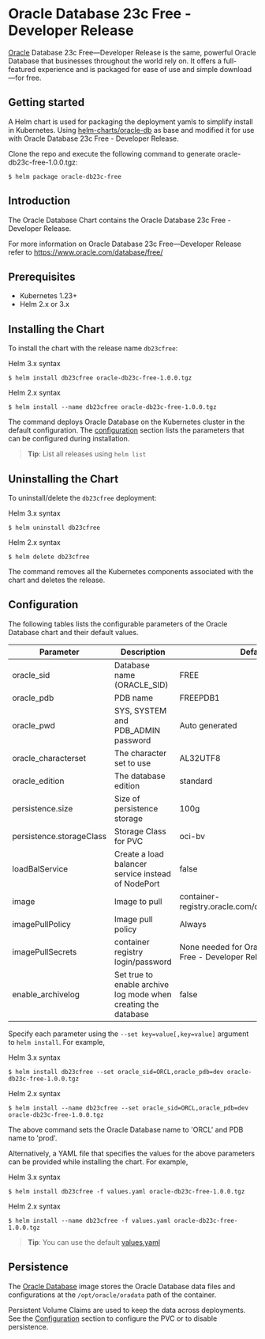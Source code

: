 # Oracle Database 23c Free - Developer Release
[Oracle](http://www.oracle.com) Database 23c Free—Developer Release is the same, powerful Oracle Database that businesses throughout the world rely on. It offers a full-featured experience and is packaged for ease of use and simple download—for free.

## Getting started
A Helm chart is used for packaging the deployment yamls to simplify install in Kubernetes. Using [helm-charts/oracle-db](https://github.com/oracle/docker-images/tree/main/OracleDatabase/SingleInstance/helm-charts/oracle-db) as base and modified it for use with Oracle Database 23c Free - Developer Release. 

Clone the repo and execute the following command to generate oracle-db23c-free-1.0.0.tgz:

```
$ helm package oracle-db23c-free
```

## Introduction

The Oracle Database Chart contains the Oracle Database 23c Free - Developer Release. 

For more information on Oracle Database 23c Free—Developer Release refer to https://www.oracle.com/database/free/

## Prerequisites

- Kubernetes 1.23+
- Helm 2.x or 3.x

## Installing the Chart

To install the chart with the release name `db23cfree`:

Helm 3.x syntax
```
$ helm install db23cfree oracle-db23c-free-1.0.0.tgz
```
Helm 2.x syntax
```
$ helm install --name db23cfree oracle-db23c-free-1.0.0.tgz
```

The command deploys Oracle Database on the Kubernetes cluster in the default configuration. The [configuration](#configuration) section lists the parameters that can be configured during installation.

> **Tip**: List all releases using `helm list`

## Uninstalling the Chart

To uninstall/delete the `db23cfree` deployment:

Helm 3.x syntax
```
$ helm uninstall db23cfree 
```
Helm 2.x syntax
```
$ helm delete db23cfree
```

The command removes all the Kubernetes components associated with the chart and deletes the release.

## Configuration

The following tables lists the configurable parameters of the Oracle  Database chart and their default values.

| Parameter                            | Description                                | Default                                                    |
| -------------------------------      | -------------------------------            | ---------------------------------------------------------- |
| oracle_sid                           | Database name (ORACLE_SID)                 | FREE                                                    |
| oracle_pdb                           | PDB name                                   | FREEPDB1                                                   |
| oracle_pwd                           | SYS, SYSTEM and PDB_ADMIN password         | Auto generated                                             |
| oracle_characterset                  | The character set to use                   | AL32UTF8                                                   |
| oracle_edition                       | The database edition                       | standard                                                 |
| persistence.size                     | Size of persistence storage                | 100g                                                       |
| persistence.storageClass             | Storage Class for PVC                      | oci-bv                                                           |
| loadBalService                       | Create a load balancer service instead of NodePort | false                                              |
| image                                | Image to pull                              | container-registry.oracle.com/database/free:latest |
| imagePullPolicy                      | Image pull policy                          | Always                                                     |
| imagePullSecrets                     | container registry login/password          | None needed for Oracle Database 23c Free - Developer Release                                                           |
| enable_archivelog                    | Set true to enable archive log mode when creating the database | false                                                      |


Specify each parameter using the `--set key=value[,key=value]` argument to `helm install`. For example,

Helm 3.x syntax
```
$ helm install db23cfree --set oracle_sid=ORCL,oracle_pdb=dev oracle-db23c-free-1.0.0.tgz
```
Helm 2.x syntax
```
$ helm install --name db23cfree --set oracle_sid=ORCL,oracle_pdb=dev oracle-db23c-free-1.0.0.tgz
```

The above command sets  the Oracle Database name to 'ORCL' and PDB name to 'prod'.

Alternatively, a YAML file that specifies the values for the above parameters can be provided while installing the chart. For example,

Helm 3.x syntax
```
$ helm install db23cfree -f values.yaml oracle-db23c-free-1.0.0.tgz
```
Helm 2.x syntax
```
$ helm install --name db23cfree -f values.yaml oracle-db23c-free-1.0.0.tgz
```

> **Tip**: You can use the default [values.yaml](values.yaml)
 

## Persistence

The [Oracle Database](https://www.oracle.com) image stores the Oracle Database data files  and configurations at the `/opt/oracle/oradata` path of the container.

Persistent Volume Claims are used to keep the data across deployments. 
See the [Configuration](#configuration) section to configure the PVC or to disable persistence.

